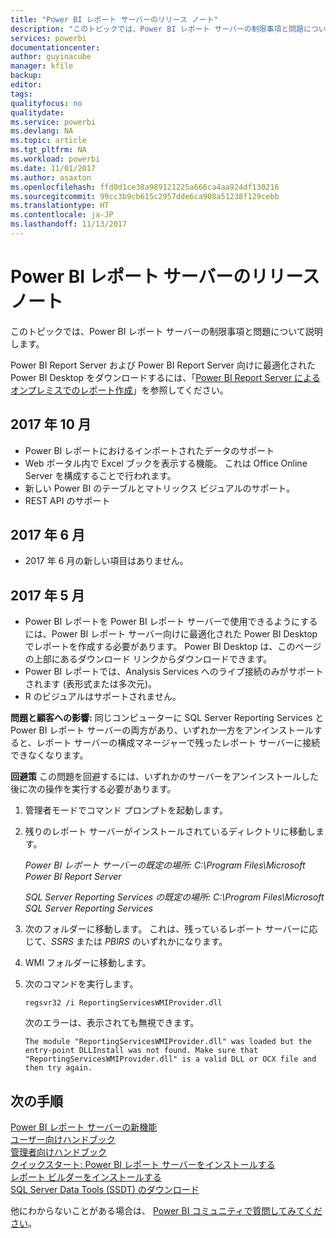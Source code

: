 ```yaml
---
title: "Power BI レポート サーバーのリリース ノート"
description: "このトピックでは、Power BI レポート サーバーの制限事項と問題について説明します。"
services: powerbi
documentationcenter: 
author: guyinacube
manager: kfile
backup: 
editor: 
tags: 
qualityfocus: no
qualitydate: 
ms.service: powerbi
ms.devlang: NA
ms.topic: article
ms.tgt_pltfrm: NA
ms.workload: powerbi
ms.date: 11/01/2017
ms.author: asaxton
ms.openlocfilehash: ffd0d1ce38a989121225a666ca4aa924df130216
ms.sourcegitcommit: 99cc3b9cb615c2957dde6ca908a51238f129cebb
ms.translationtype: HT
ms.contentlocale: ja-JP
ms.lasthandoff: 11/13/2017
---
```

# <a name="power-bi-report-server-release-notes"></a>Power BI レポート サーバーのリリース ノート
このトピックでは、Power BI レポート サーバーの制限事項と問題について説明します。

Power BI Report Server および Power BI Report Server 向けに最適化された Power BI Desktop をダウンロードするには、「[Power BI Report Server によるオンプレミスでのレポート作成](https://powerbi.microsoft.com/report-server/)」を参照してください。

## <a name="october-2017"></a>2017 年 10 月
* Power BI レポートにおけるインポートされたデータのサポート
* Web ポータル内で Excel ブックを表示する機能。 これは Office Online Server を構成することで行われます。
* 新しい Power BI のテーブルとマトリックス ビジュアルのサポート。
* REST API のサポート

## <a name="june-2017"></a>2017 年 6 月
* 2017 年 6 月の新しい項目はありません。

## <a name="may-2017"></a>2017 年 5 月
* Power BI レポートを Power BI レポート サーバーで使用できるようにするには、Power BI レポート サーバー向けに最適化された Power BI Desktop でレポートを作成する必要があります。 Power BI Desktop は、このページの上部にあるダウンロード リンクからダウンロードできます。
* Power BI レポートでは、Analysis Services へのライブ接続のみがサポートされます (表形式または多次元)。
* R のビジュアルはサポートされません。

**問題と顧客への影響:** 同じコンピューターに SQL Server Reporting Services と Power BI レポート サーバーの両方があり、いずれか一方をアンインストールすると、レポート サーバーの構成マネージャーで残ったレポート サーバーに接続できなくなります。

**回避策** この問題を回避するには、いずれかのサーバーをアンインストールした後に次の操作を実行する必要があります。

1. 管理者モードでコマンド プロンプトを起動します。
2. 残りのレポート サーバーがインストールされているディレクトリに移動します。
   
    *Power BI レポート サーバーの既定の場所: C:\Program Files\Microsoft Power BI Report Server*
   
    *SQL Server Reporting Services の既定の場所: C:\Program Files\Microsoft SQL Server Reporting Services*
3. 次のフォルダーに移動します。 これは、残っているレポート サーバーに応じて、*SSRS* または *PBIRS* のいずれかになります。
4. WMI フォルダーに移動します。
5. 次のコマンドを実行します。
   
    ```
    regsvr32 /i ReportingServicesWMIProvider.dll
    ```
   
    次のエラーは、表示されても無視できます。
   
    ```
    The module "ReportingServicesWMIProvider.dll" was loaded but the entry-point DLLInstall was not found. Make sure that "ReportingServicesWMIProvider.dll" is a valid DLL or OCX file and then try again.
    ```

## <a name="next-steps"></a>次の手順
[Power BI レポート サーバーの新機能](whats-new.md)  
[ユーザー向けハンドブック](user-handbook-overview.md)  
[管理者向けハンドブック](admin-handbook-overview.md)  
[クイックスタート: Power BI レポート サーバーをインストールする](quickstart-install-report-server.md)  
[レポート ビルダーをインストールする](https://docs.microsoft.com/sql/reporting-services/install-windows/install-report-builder)  
[SQL Server Data Tools (SSDT) のダウンロード](http://go.microsoft.com/fwlink/?LinkID=616714)

他にわからないことがある場合は、 [Power BI コミュニティで質問してみてください](https://community.powerbi.com/)。

